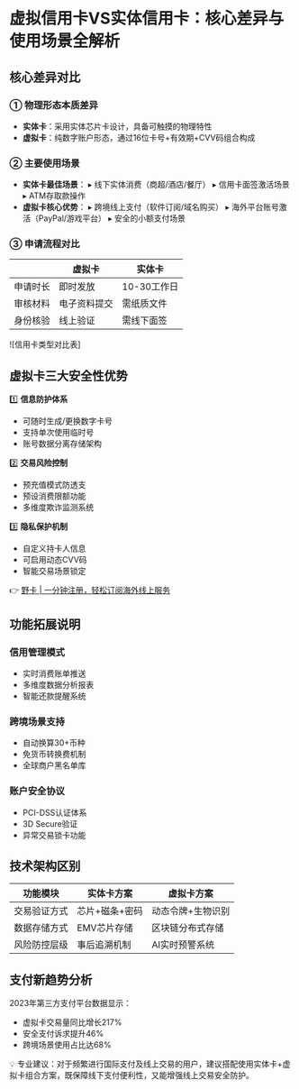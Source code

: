 # 虚拟信用卡VS实体信用卡：核心差异与使用场景全解析

## 核心差异对比

### ① 物理形态本质差异
- **实体卡**：采用实体芯片卡设计，具备可触摸的物理特性
- **虚拟卡**：纯数字账户形态，通过16位卡号+有效期+CVV码组合构成

### ② 主要使用场景
- **实体卡最佳场景**：
  ▸ 线下实体消费（商超/酒店/餐厅）
  ▸ 信用卡面签激活场景
  ▸ ATM存取款操作
- **虚拟卡核心优势**：
  ▸ 跨境线上支付（软件订阅/域名购买）
  ▸ 海外平台账号激活（PayPal/游戏平台）
  ▸ 安全的小额支付场景

### ③ 申请流程对比
|| 虚拟卡 | 实体卡 |
|---|---|---|
|申请时长|即时发放|10-30工作日|
|审核材料|电子资料提交|需纸质文件|
|身份核验|线上验证|需线下面签|

![信用卡类型对比表]

## 虚拟卡三大安全性优势

1️⃣ **信息防护体系**
- 可随时生成/更换数字卡号
- 支持单次使用临时号
- 账号数据分离存储架构

2️⃣ **交易风险控制**
- 预充值模式防透支
- 预设消费限额功能
- 多维度欺诈监测系统

3️⃣ **隐私保护机制**
- 自定义持卡人信息
- 可启用动态CVV码
- 智能交易场景锁定

👉 [野卡 | 一分钟注册，轻松订阅海外线上服务](https://bbtdd.com/yeka)

## 功能拓展说明

### 信用管理模式
- 实时消费账单推送
- 多维度数据分析报表
- 智能还款提醒系统

### 跨境场景支持
- 自动换算30+币种
- 免货币转换费机制
- 全球商户黑名单库

### 账户安全协议
- PCI-DSS认证体系
- 3D Secure验证
- 异常交易锁卡功能

## 技术架构区别

| 功能模块 | 实体卡方案 | 虚拟卡方案 |
|---|---|---|
|交易验证方式|芯片+磁条+密码|动态令牌+生物识别|
|数据存储方式|EMV芯片存储|区块链分布式存储|
|风险防控层级|事后追溯机制|AI实时预警系统|

## 支付新趋势分析

2023年第三方支付平台数据显示：
- 虚拟卡交易量同比增长217%
- 安全支付诉求提升46%
- 跨境场景使用占比达68%

💡 专业建议：对于频繁进行国际支付及线上交易的用户，建议搭配使用实体卡+虚拟卡组合方案，既保障线下支付便利性，又能增强线上交易安全防护。